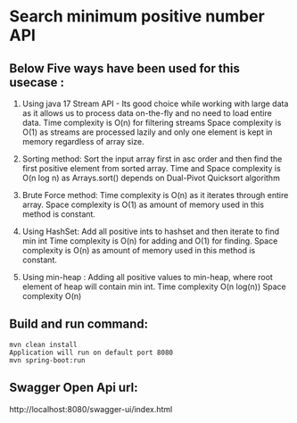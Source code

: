 # Search minimum positive number API

## Below Five ways have been used for this usecase :

1. Using java 17 Stream API - Its good choice while working with large data as it allows us to process data on-the-fly and no need to load entire data.
Time complexity is O(n) for filtering streams
Space complexity is O(1) as streams are processed lazily and only one element is kept in memory regardless of array size.

2. Sorting method: Sort the input array first in asc order and then find the first positive element from sorted array.
Time and Space complexity is O(n log n) as Arrays.sort() depends on Dual-Pivot Quicksort algorithm

3. Brute Force method:
Time complexity is O(n) as it iterates through entire array.
Space complexity is O(1) as amount of memory used in this method is constant.

4. Using HashSet: Add all positive ints to hashset and then iterate to find min int
Time complexity is O(n) for adding and O(1) for finding.
Space complexity is O(n) as amount of memory used in this method is constant.

5. Using min-heap : Adding all positive values to min-heap, where root element of heap will contain min int.
Time complexity O(n log(n))
Space complexity O(n)

## Build and run command:
```
mvn clean install
Application will run on default port 8080
mvn spring-boot:run
```

## Swagger Open Api url:
http://localhost:8080/swagger-ui/index.html


